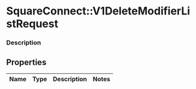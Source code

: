 # SquareConnect::V1DeleteModifierListRequest

### Description



## Properties
Name | Type | Description | Notes
------------ | ------------- | ------------- | -------------


